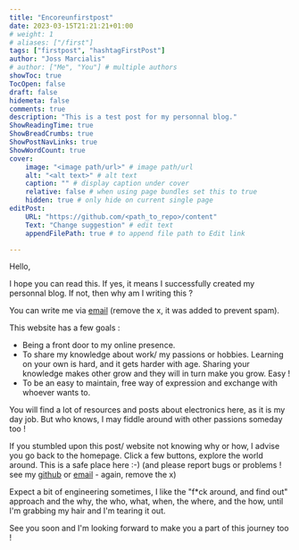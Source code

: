 ```yaml
---
title: "Encoreunfirstpost"
date: 2023-03-15T21:21:21+01:00
# weight: 1
# aliases: ["/first"]
tags: ["firstpost", "hashtagFirstPost"]
author: "Joss Marcialis"
# author: ["Me", "You"] # multiple authors
showToc: true
TocOpen: false
draft: false
hidemeta: false
comments: true
description: "This is a test post for my personnal blog."
ShowReadingTime: true
ShowBreadCrumbs: true
ShowPostNavLinks: true
ShowWordCount: true
cover:
    image: "<image path/url>" # image path/url
    alt: "<alt text>" # alt text
    caption: "" # display caption under cover
    relative: false # when using page bundles set this to true
    hidden: true # only hide on current single page
editPost:
    URL: "https://github.com/<path_to_repo>/content"
    Text: "Change suggestion" # edit text
    appendFilePath: true # to append file path to Edit link

---
```


Hello,

I hope you can read this. If yes, it means I successfully created my personnal blog. If not, then why am I writing this ?

You can write me via [email](mailto:encoreunjojo%20<jossmxarcialis+encoreunjojo@gmail.com>) (remove the x, it was added to prevent spam).

This website has a few goals :
- Being a front door to my online presence. 
- To share my knowledge about work/ my passions or hobbies. Learning on your own is hard, and it gets harder with age. Sharing your knowledge makes other grow and they will in turn make you grow. Easy ! 
- To be an easy to maintain, free way of expression and exchange with whoever wants to.

You will find a lot of resources and posts about electronics here, as it is my day job. But who knows, I may fiddle around with other passions someday too !

If you stumbled upon this post/ website not knowing why or how, I advise you go back to the homepage. Click a few buttons, explore the world around. This is a safe place here :-) (and please report bugs or problems ! see my [github](https://github.com/encoreunjojo) or [email](mailto:encoreunjojo%20<jossmxarcialis+encoreunjojo@gmail.com>) - again, remove the x) 

Expect a bit of engineering sometimes, I like the "f*ck around, and find out" approach and the why, the who, what, when, the where, and the how, until I'm grabbing my hair and I'm tearing it out.


See you soon and I'm looking forward to make you a part of this journey too !
